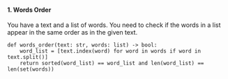 #### 1. Words Order
You have a text and a list of words. You need to check if the words in a list appear in the same order as in the given text.
```
def words_order(text: str, words: list) -> bool:
    word_list = [text.index(word) for word in words if word in text.split()]
    return sorted(word_list) == word_list and len(word_list) == len(set(words))
```
